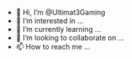 - 👋 Hi, I’m @Ultimat3Gaming
- 👀 I’m interested in ...
- 🌱 I’m currently learning ...
- 💞️ I’m looking to collaborate on ...
- 📫 How to reach me ...

<!---
Ultimat3Gaming/Ultimat3Gaming is a ✨ special ✨ repository because its `README.md` (this file) appears on your GitHub profile.
You can click the Preview link to take a look at your changes.
--->
